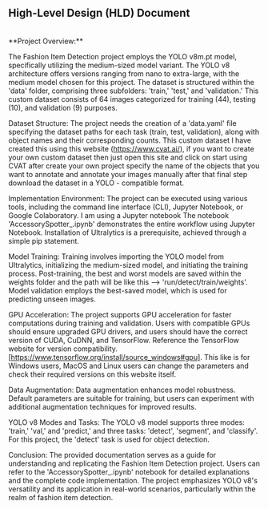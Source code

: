 ## High-Level Design (HLD) Document
<br>
**Project Overview:**

The Fashion Item Detection project employs the YOLO v8m.pt model, specifically utilizing the medium-sized model variant. 
The YOLO v8 architecture offers versions ranging from nano to extra-large, with the medium model chosen for this project. 
The dataset is structured within the 'data' folder, comprising three subfolders: 'train,' 'test,' and 'validation.' 
This custom dataset consists of 64 images categorized for training (44), testing (10), and validation (9) purposes.

Dataset Structure:
The project needs the creation of a 'data.yaml' file specifying the dataset paths for each task (train, test, validation), along with object names and their corresponding counts. 
This custom dataset I have created this using this website (https://www.cvat.ai/), if you want to create your own custom dataset then just open this site and click on start using CVAT after create your own project specify the name of the objects that you want to annotate and annotate your images manually after that final step download the dataset in a YOLO - compatible format. 

Implementation Environment:
The project can be executed using various tools, including the command line interface (CLI), Jupyter Notebook, or Google Colaboratory. I am using a Jupyter notebook
The notebook 'AccessorySpotter_.ipynb' demonstrates the entire workflow using Jupyter Notebook. Installation of Ultralytics is a prerequisite, achieved through a simple pip statement.

Model Training:
Training involves importing the YOLO model from Ultralytics, initializing the medium-sized model, and initiating the training process. 
Post-training, the best and worst models are saved within the weights folder and the path will be like this --> 'run/detect/train/weights'. Model validation employs the best-saved model, which is used for predicting unseen images.

GPU Acceleration:
The project supports GPU acceleration for faster computations during training and validation. 
Users with compatible GPUs should ensure upgraded GPU drivers, and users should have the correct version of CUDA, CuDNN, and TensorFlow. Reference the TensorFlow website for version compatibility. [https://www.tensorflow.org/install/source_windows#gpu]. This like is for Windows users, MacOS and Linux users can change the parameters and check their required versions on this website itself.

Data Augmentation:
Data augmentation enhances model robustness. Default parameters are suitable for training, but users can experiment with additional augmentation techniques for improved results.

YOLO v8 Modes and Tasks:
The YOLO v8 model supports three modes: 'train,' 'val,' and 'predict,' and three tasks: 'detect', 'segment', and 'classify'. For this project, the 'detect' task is used for object detection.

Conclusion:
The provided documentation serves as a guide for understanding and replicating the Fashion Item Detection project. 
Users can refer to the 'AccessorySpotter_.ipynb' notebook for detailed explanations and the complete code implementation. 
The project emphasizes YOLO v8's versatility and its application in real-world scenarios, particularly within the realm of fashion item detection.
